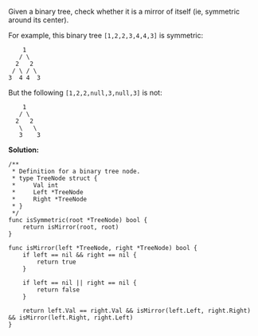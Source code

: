 Given a binary tree, check whether it is a mirror of itself (ie, symmetric around its center).

For example, this binary tree `[1,2,2,3,4,4,3]` is symmetric:

```
    1
   / \
  2   2
 / \ / \
3  4 4  3
```

But the following `[1,2,2,null,3,null,3]` is not:

```
    1
   / \
  2   2
   \   \
   3    3
```

**Solution:**

```golang
/**
 * Definition for a binary tree node.
 * type TreeNode struct {
 *     Val int
 *     Left *TreeNode
 *     Right *TreeNode
 * }
 */
func isSymmetric(root *TreeNode) bool {
	return isMirror(root, root)
}

func isMirror(left *TreeNode, right *TreeNode) bool {
	if left == nil && right == nil {
		return true
	}

	if left == nil || right == nil {
		return false
	}

	return left.Val == right.Val && isMirror(left.Left, right.Right) && isMirror(left.Right, right.Left)
}
```

